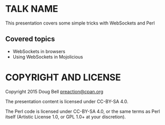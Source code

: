 
# TALK NAME

This presentation covers some simple tricks with WebSockets and Perl

## Covered topics

* WebSockets in browsers
* Using WebSockets in Mojolicious

# COPYRIGHT AND LICENSE

Copyright 2015 Doug Bell <preaction@cpan.org>

The presentation content is licensed under CC-BY-SA 4.0.

The Perl code is licensed under CC-BY-SA 4.0, or the same terms as Perl
itself (Artistic License 1.0, or GPL 1.0+ at your discretion).

